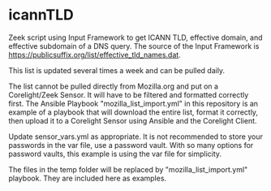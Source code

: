 # icannTLD
Zeek script using Input Framework to get ICANN TLD, effective domain, and effective subdomain of a DNS query.  The source of the Input Framework is https://publicsuffix.org/list/effective_tld_names.dat.

This list is updated several times a week and can be pulled daily.

The list cannot be pulled directly from Mozilla.org and put on a Corelight/Zeek Sensor.  It will have to be filtered and formatted correctly first.  The Ansible Playbook "mozilla_list_import.yml" in this repository is an example of a playbook that will download the entire list, format it correctly, then upload it to a Corelight Sensor using Ansible and the Corelight Client.

Update sensor_vars.yml as appropriate.  It is not recommended to store your passwords in the var file, use a password vault.  With so many options for password vaults, this example is using the var file for simplicity.

The files in the temp folder will be replaced by "mozilla_list_import.yml" playbook.  They are included here as examples.